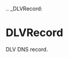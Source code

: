 [//]: # (THE CONTENT BELOW IS GENERATED. DO NOT EDIT.)
.. _DLVRecord:

# DLVRecord
[//]: # (ADD YOUR NOTES BELOW. THESE WILL BE PICKED EVERY TIME THE DOCS ARE REGENERATED. //end)
DLV DNS record.